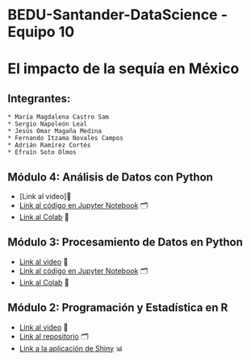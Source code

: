 # BEDU-Santander-DataScience - Equipo 10

# El impacto de la sequía en México

## Integrantes:

    * María Magdalena Castro Sam
    * Sergio Napoleón Leal
    * Jesús Omar Magaña Medina
    * Fernando Itzama Novales Campos
    * Adrián Ramírez Cortés
    * Efraín Soto Olmos
    
## Módulo 4: Análisis de Datos con Python
* [Link al video]🎦
* [Link al código en Jupyter Notebook](https://github.com/maggiesam/BEDU-Santander-DataScience/tree/main/Procesamiento%20de%20datos) 🗂
* [Link al Colab](https://colab.research.google.com/drive/18bDcNANyzHrjMP1NHz46xHTj6WVP8AKN) 📑
    
## Módulo 3: Procesamiento de Datos en Python
* [Link al video](https://www.youtube.com/watch?v=kZyzIE8PqnA) 🎦
* [Link al código en Jupyter Notebook](https://github.com/maggiesam/BEDU-Santander-DataScience/tree/main/Procesamiento%20de%20datos) 🗂
* [Link al Colab](https://colab.research.google.com/drive/1pec6HI5K_kYnJajRxQepK6cfnJjQfiN_?usp=sharing#scrollTo=mxB2FJKWG650) 📑

  
## Módulo 2: Programación y Estadística en R
* [Link al video](https://www.youtube.com/watch?v=mOSzWZWkoHE&t=36s) 🎦
* [Link al repositorio](https://github.com/napoleonleal/R-BEDU-Project) 🗂
* [Link a la aplicación de Shiny](https://omar-magaa.shinyapps.io/Postwork8/) 📊
